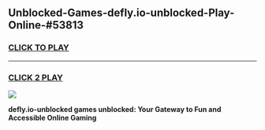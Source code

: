 
## Unblocked-Games-defly.io-unblocked-Play-Online-#53813
<h3>
<a href="https://premium.freeplayer.one?title=defly.io-unblocked&ref=24F">CLICK TO PLAY</a></h3>
<hr>

<h3>
<a href="https://premium.freeplayer.one?title=defly.io-unblocked&ref=24F">CLICK 2 PLAY</a>
  
</h3>

<a href="https://premium.freeplayer.one?title=defly.io-unblocked&ref=24F/"><img src="https://clearcache.store/games.png"></a>


**defly.io-unblocked games unblocked: Your Gateway to Fun and Accessible Online Gaming**
